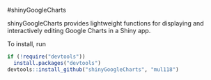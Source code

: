 #shinyGoogleCharts

shinyGoogleCharts provides lightweight functions for displaying and 
interactively editing Google Charts in a Shiny app.

To install, run

```r
if (!require("devtools"))
  install.packages("devtools")
devtools::install_github("shinyGoogleCharts", "mul118")
```
